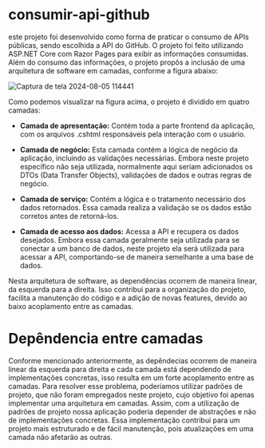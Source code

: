 # consumir-api-github
este projeto foi desenvolvido como forma de praticar o consumo de APIs públicas, sendo escolhida a API do GitHub. O projeto foi feito utilizando ASP.NET Core com Razor Pages para exibir as informações consumidas. Além do consumo das informações, o projeto propôs a inclusão de uma arquitetura de software em camadas, conforme a figura abaixo:


![Captura de tela 2024-08-05 114441](https://github.com/user-attachments/assets/cd610bcd-fb11-4963-92dc-00db324bddeb)


Como podemos visualizar na figura acima, o projeto é dividido em quatro camadas:

* **Camada de apresentação:** Contém toda a parte frontend da aplicação, com os arquivos .cshtml responsáveis pela interação com o usuário.
  
* **Camada de negócio:** Esta camada contém a lógica de negócio da aplicação, incluindo as validações necessárias. Embora neste projeto específico não seja utilizada, normalmente aqui seriam adicionados os DTOs (Data Transfer Objects), validações de dados e outras regras de negócio.

* **Camada de serviço:** Contém a lógica e o tratamento necessário dos dados retornados. Essa camada realiza a validação se os dados estão corretos antes de retorná-los.

* **Camada de acesso aos dados:** Acessa a API e recupera os dados desejados. Embora essa camada geralmente seja utilizada para se conectar a um banco de dados, neste projeto ela será utilizada para acessar a API, comportando-se de maneira semelhante a uma base de dados.

Nesta arquitetura de software, as dependências ocorrem de maneira linear, da esquerda para a direita. Isso contribui para a organização do projeto, facilita a manutenção do código e a adição de novas features, devido ao baixo acoplamento entre as camadas.

# Depêndencia entre camadas

Conforme mencionado anteriormente, as depêndecias ocorrem de maneira linear da esquerda para direita e cada camada está dependendo de implementações concretas, isso resulta em um forte acoplamento entre as camadas. Para resolver esse problema, poderíamos utilizar padrões de projeto, que não foram empregados neste projeto, cujo objetivo foi apenas implementar uma arquitetura em camadas. Assim, com a utilização de padrões de projeto nossa aplicação poderia depender de abstrações e não de implementações concretas. Essa implementação contribui para um projeto mais estruturado e de fácil manutenção, pois atualizações em uma camada não afetarão as outras.
